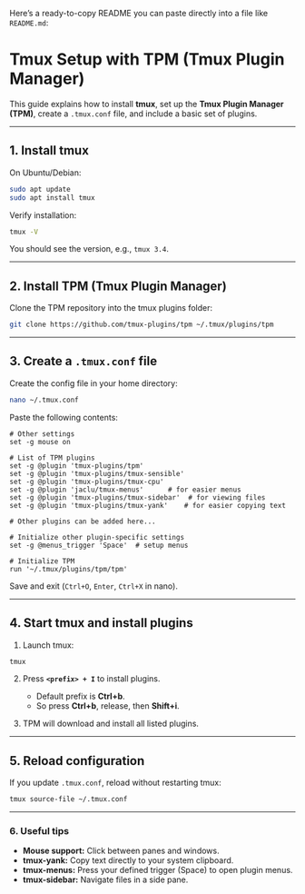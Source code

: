 Here’s a ready-to-copy README you can paste directly into a file like `README.md`:

# Tmux Setup with TPM (Tmux Plugin Manager)

This guide explains how to install **tmux**, set up the **Tmux Plugin Manager (TPM)**, create a `.tmux.conf` file, and include a basic set of plugins.

---

## 1. Install tmux

On Ubuntu/Debian:
```bash
sudo apt update
sudo apt install tmux
````

Verify installation:

```bash
tmux -V
```

You should see the version, e.g., `tmux 3.4`.

---

## 2. Install TPM (Tmux Plugin Manager)

Clone the TPM repository into the tmux plugins folder:

```bash
git clone https://github.com/tmux-plugins/tpm ~/.tmux/plugins/tpm
```

---

## 3. Create a `.tmux.conf` file

Create the config file in your home directory:

```bash
nano ~/.tmux.conf
```

Paste the following contents:

```tmux
# Other settings
set -g mouse on

# List of TPM plugins
set -g @plugin 'tmux-plugins/tpm'
set -g @plugin 'tmux-plugins/tmux-sensible'
set -g @plugin 'tmux-plugins/tmux-cpu'
set -g @plugin 'jaclu/tmux-menus'      # for easier menus
set -g @plugin 'tmux-plugins/tmux-sidebar'  # for viewing files
set -g @plugin 'tmux-plugins/tmux-yank'    # for easier copying text

# Other plugins can be added here...

# Initialize other plugin-specific settings
set -g @menus_trigger 'Space'  # setup menus

# Initialize TPM
run '~/.tmux/plugins/tpm/tpm'
```

Save and exit (`Ctrl+O`, `Enter`, `Ctrl+X` in nano).

---

## 4. Start tmux and install plugins

1. Launch tmux:

```bash
tmux
```

2. Press **`<prefix> + I`** to install plugins.

   * Default prefix is **Ctrl+b**.
   * So press **Ctrl+b**, release, then **Shift+i**.

3. TPM will download and install all listed plugins.

---

## 5. Reload configuration

If you update `.tmux.conf`, reload without restarting tmux:

```bash
tmux source-file ~/.tmux.conf
```

---

### 6. Useful tips

* **Mouse support:** Click between panes and windows.
* **tmux-yank:** Copy text directly to your system clipboard.
* **tmux-menus:** Press your defined trigger (Space) to open plugin menus.
* **tmux-sidebar:** Navigate files in a side pane.